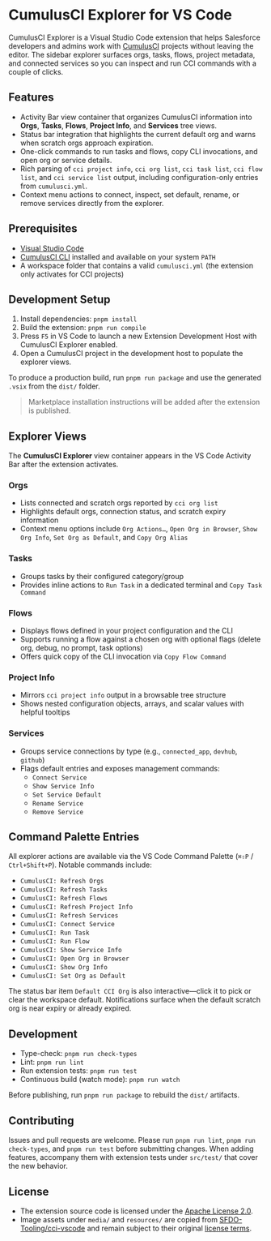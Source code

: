 # CumulusCI Explorer for VS Code

CumulusCI Explorer is a Visual Studio Code extension that helps Salesforce developers and admins work with [CumulusCI](https://cumulusci.readthedocs.io/) projects without leaving the editor.
The sidebar explorer surfaces orgs, tasks, flows, project metadata, and connected services so you can inspect and run CCI commands with a couple of clicks.

## Features
- Activity Bar view container that organizes CumulusCI information into **Orgs**, **Tasks**, **Flows**, **Project Info**, and **Services** tree views.
- Status bar integration that highlights the current default org and warns when scratch orgs approach expiration.
- One-click commands to run tasks and flows, copy CLI invocations, and open org or service details.
- Rich parsing of `cci project info`, `cci org list`, `cci task list`, `cci flow list`, and `cci service list` output, including configuration-only entries from `cumulusci.yml`.
- Context menu actions to connect, inspect, set default, rename, or remove services directly from the explorer.

## Prerequisites
- [Visual Studio Code](https://code.visualstudio.com/)
- [CumulusCI CLI](https://cumulusci.readthedocs.io/en/latest/install.html) installed and available on your system `PATH`
- A workspace folder that contains a valid `cumulusci.yml` (the extension only activates for CCI projects)

## Development Setup
1. Install dependencies: `pnpm install`
2. Build the extension: `pnpm run compile`
3. Press `F5` in VS Code to launch a new Extension Development Host with CumulusCI Explorer enabled.
4. Open a CumulusCI project in the development host to populate the explorer views.

To produce a production build, run `pnpm run package` and use the generated `.vsix` from the `dist/` folder.

> Marketplace installation instructions will be added after the extension is published.

## Explorer Views
The **CumulusCI Explorer** view container appears in the VS Code Activity Bar after the extension activates.

### Orgs
- Lists connected and scratch orgs reported by `cci org list`
- Highlights default orgs, connection status, and scratch expiry information
- Context menu options include `Org Actions…`, `Open Org in Browser`, `Show Org Info`, `Set Org as Default`, and `Copy Org Alias`

### Tasks
- Groups tasks by their configured category/group
- Provides inline actions to `Run Task` in a dedicated terminal and `Copy Task Command`

### Flows
- Displays flows defined in your project configuration and the CLI
- Supports running a flow against a chosen org with optional flags (delete org, debug, no prompt, task options)
- Offers quick copy of the CLI invocation via `Copy Flow Command`

### Project Info
- Mirrors `cci project info` output in a browsable tree structure
- Shows nested configuration objects, arrays, and scalar values with helpful tooltips

### Services
- Groups service connections by type (e.g., `connected_app`, `devhub`, `github`)
- Flags default entries and exposes management commands:
  - `Connect Service`
  - `Show Service Info`
  - `Set Service Default`
  - `Rename Service`
  - `Remove Service`

## Command Palette Entries
All explorer actions are available via the VS Code Command Palette (`⌘⇧P` / `Ctrl+Shift+P`). Notable commands include:
- `CumulusCI: Refresh Orgs`
- `CumulusCI: Refresh Tasks`
- `CumulusCI: Refresh Flows`
- `CumulusCI: Refresh Project Info`
- `CumulusCI: Refresh Services`
- `CumulusCI: Connect Service`
- `CumulusCI: Run Task`
- `CumulusCI: Run Flow`
- `CumulusCI: Show Service Info`
- `CumulusCI: Open Org in Browser`
- `CumulusCI: Show Org Info`
- `CumulusCI: Set Org as Default`

The status bar item `Default CCI Org` is also interactive—click it to pick or clear the workspace default.
Notifications surface when the default scratch org is near expiry or already expired.

## Development
- Type-check: `pnpm run check-types`
- Lint: `pnpm run lint`
- Run extension tests: `pnpm run test`
- Continuous build (watch mode): `pnpm run watch`

Before publishing, run `pnpm run package` to rebuild the `dist/` artifacts.

## Contributing
Issues and pull requests are welcome. Please run `pnpm run lint`, `pnpm run check-types`, and `pnpm run test` before submitting changes. When adding features, accompany them with extension tests under `src/test/` that cover the new behavior.

## License
- The extension source code is licensed under the [Apache License 2.0](https://www.apache.org/licenses/LICENSE-2.0).
- Image assets under `media/` and `resources/` are copied from [SFDO-Tooling/cci-vscode](https://github.com/SFDO-Tooling/cci-vscode)
  and remain subject to their original [license terms](https://github.com/SFDO-Tooling/cci-vscode/blob/main/LICENSE).
